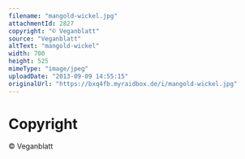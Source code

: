 ```yaml
---
filename: "mangold-wickel.jpg"
attachmentId: 2827
copyright: "© Veganblatt"
source: "Veganblatt"
altText: "mangold-wickel"
width: 700
height: 525
mimeType: "image/jpeg"
uploadDate: "2013-09-09 14:55:15"
originalUrl: "https://bxq4fb.myraidbox.de/i/mangold-wickel.jpg"
---
```


# Copyright

© Veganblatt
